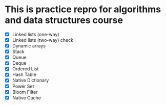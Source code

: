 # This is practice repro for algorithms and data structures course

- [x] Linked lists (one-way)
- [x] Linked lists (two-way) check
- [x] Dynamic arrays
- [x] Stack
- [x] Queue
- [x] Deque
- [x] Ordered List
- [x] Hash Table
- [x] Native Dictionary
- [x] Power Set
- [x] Bloom Filter
- [x] Native Cache
